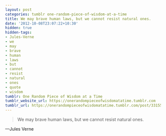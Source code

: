 ```yaml
---
layout: post
categories: tumblr one-random-piece-of-wisdom-at-a-time
title: We may brave human laws, but we cannot resist natural ones.
date: '2012-10-08T23:07:22+10:30'
hidden: true
hidden-tags:
- Jules-Verne
- we
- may
- brave
- human
- laws
- but
- cannot
- resist
- natural
- ones
- quote
- wisdom
tumblr: One Random Piece of Wisdom at a Time
tumblr_website_url: https://onerandompieceofwisdomatatime.tumblr.com
tumblr_url: https://onerandompieceofwisdomatatime.tumblr.com/post/33155797321/we-may-brave-human-laws-but-we-cannot-resist
---
```

> We may brave human laws, but we cannot resist natural ones.

—Jules Verne&nbsp;
